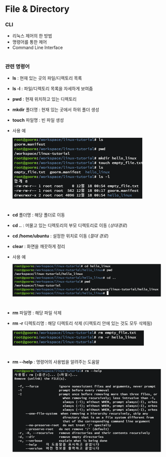 # File & Directory 

### CLI 
- 리눅스 제어의 한 방법
- 명령어를 통한 제어 
- Command Line Interface 

#
### 관련 명령어 
- **ls** : 현재 있는 곳의 파일/디렉토리 목록 
- **ls -l** : 파일/디렉토리 목록을 자세하게 보여줌 
- **pwd** : 현재 위치하고 있는 디렉토리 

- **mkdir** 폴더명 : 현재 있는 곳에서 하위 폴더 생성 
- **touch** 파일명 : 빈 파일 생성 
- 사용 예

  <img src="/image/01-1.png"> 
#
- **cd** 폴더명 : 해당 폴더로 이동 
- **cd ..** : 머물고 있는 디렉토리의 부모 디렉토리로 이동 (*상대경로*) 
- **cd /home/ubuntu** : 설정한 위치로 이동 (*절대 경로*)
- **clear** : 화면을 깨끗하게 정리 
- 사용 예

  <img src="/image/01-2.png"> 
#
- **rm** 파일명 : 해당 파일 삭제 
- **rm -r** 디렉토리명 : 해당 디렉토리 삭제 (디렉토리 안에 있는 것도 모두 삭제됨)

  <img src="/image/01-3.png"> 

#
- **rm --help** : 명령어의 사용법을 알려주는 도움말

  <img src="/image/01-4.png"> 

